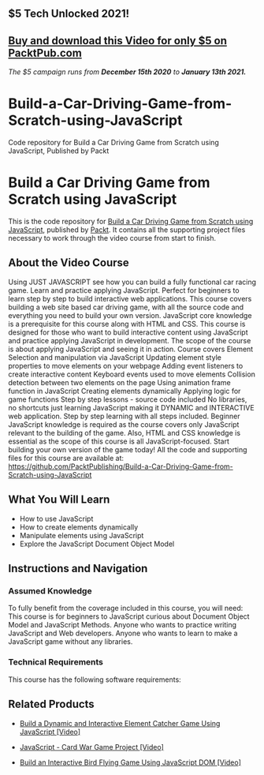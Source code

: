 ## $5 Tech Unlocked 2021!
[Buy and download this Video for only $5 on PacktPub.com](https://www.packtpub.com/product/build-a-car-driving-game-from-scratch-using-javascript-video/9781838824648)
-----
*The $5 campaign         runs from __December 15th 2020__ to __January 13th 2021.__*

# Build-a-Car-Driving-Game-from-Scratch-using-JavaScript
Code repository for Build a Car Driving Game from Scratch using JavaScript, Published by Packt
# Build a Car Driving Game from Scratch using JavaScript
This is the code repository for [Build a Car Driving Game from Scratch using JavaScript](https://www.packtpub.com/application-development/build-interactive-bird-flying-game-using-javascript-dom-video?utm_source=github&utm_medium=repository&utm_campaign=9781838823702), published by [Packt](https://www.packtpub.com/?utm_source=github). It contains all the supporting project files necessary to work through the video course from start to finish.
## About the Video Course
Using JUST JAVASCRIPT see how you can build a fully functional car racing game. Learn and practice applying JavaScript. Perfect for beginners to learn step by step to build interactive web applications. This course covers building a web site based car driving game, with all the source code and everything you need to build your own version. JavaScript core knowledge is a prerequisite for this course along with HTML and CSS. This course is designed for those who want to build interactive content using JavaScript and practice applying JavaScript in development.
The scope of the course is about applying JavaScript and seeing it in action. 
Course covers
Element Selection and manipulation via JavaScript
Updating element style properties to move elements on your webpage
Adding event listeners to create interactive content
Keyboard events used to move elements
Collision detection between two elements on the page
Using animation frame function in JavaScript
Creating elements dynamically
Applying logic for game functions
Step by step lessons - source code included
No libraries, no shortcuts just learning JavaScript making it DYNAMIC and INTERACTIVE web application. Step by step learning with all steps included. Beginner JavaScript knowledge is required as the course covers only JavaScript relevant to the building of the game. Also, HTML and CSS knowledge is essential as the scope of this course is all JavaScript-focused. Start building your own version of the game today! All the code and supporting files for this course are available at: https://github.com/PacktPublishing/Build-a-Car-Driving-Game-from-Scratch-using-JavaScript

<H2>What You Will Learn</H2>
<DIV class=book-info-will-learn-text>
<UL>
<LI>How to use JavaScript 
<LI>How to create elements dynamically 
<LI>Manipulate elements using JavaScript 
<LI>Explore the JavaScript Document Object Model </LI></UL></DIV>

## Instructions and Navigation
### Assumed Knowledge
To fully benefit from the coverage included in this course, you will need:<br/>
This course is for beginners to JavaScript curious about Document Object Model and JavaScript Methods. Anyone who wants to practice writing JavaScript and Web developers. Anyone who wants to learn to make a JavaScript game without any libraries.
### Technical Requirements
This course has the following software requirements:<br/>
    

## Related Products
* [Build a Dynamic and Interactive Element Catcher Game Using JavaScript [Video]](https://www.packtpub.com/application-development/build-interactive-bird-flying-game-using-javascript-dom-video?utm_source=github&utm_medium=repository&utm_campaign=9781838823702)

* [JavaScript - Card War Game Project [Video]](https://www.packtpub.com/application-development/build-interactive-bird-flying-game-using-javascript-dom-video?utm_source=github&utm_medium=repository&utm_campaign=9781838823702)

* [Build an Interactive Bird Flying Game Using JavaScript DOM [Video]](https://www.packtpub.com/application-development/build-interactive-bird-flying-game-using-javascript-dom-video?utm_source=github&utm_medium=repository&utm_campaign=9781838823702)

